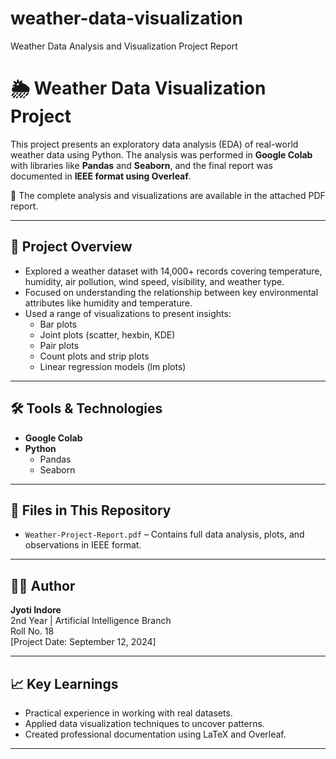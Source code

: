 # weather-data-visualization
Weather Data Analysis and Visualization Project Report
# 🌦️ Weather Data Visualization Project

This project presents an exploratory data analysis (EDA) of real-world weather data using Python. The analysis was performed in **Google Colab** with libraries like **Pandas** and **Seaborn**, and the final report was documented in **IEEE format using Overleaf**.

📄 The complete analysis and visualizations are available in the attached PDF report.

---

## 📌 Project Overview

- Explored a weather dataset with 14,000+ records covering temperature, humidity, air pollution, wind speed, visibility, and weather type.
- Focused on understanding the relationship between key environmental attributes like humidity and temperature.
- Used a range of visualizations to present insights:
  - Bar plots
  - Joint plots (scatter, hexbin, KDE)
  - Pair plots
  - Count plots and strip plots
  - Linear regression models (lm plots)

---

## 🛠️ Tools & Technologies

- **Google Colab**
- **Python**
  - Pandas
  - Seaborn

---

## 📁 Files in This Repository

- `Weather-Project-Report.pdf` – Contains full data analysis, plots, and observations in IEEE format.

---

## 👩‍💻 Author

**Jyoti Indore**  
2nd Year | Artificial Intelligence Branch  
Roll No. 18  
[Project Date: September 12, 2024]

---

## 📈 Key Learnings

- Practical experience in working with real datasets.
- Applied data visualization techniques to uncover patterns.
- Created professional documentation using LaTeX and Overleaf.

---

